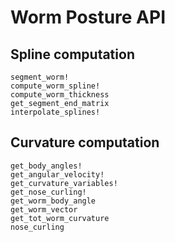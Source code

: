 # Worm Posture API

## Spline computation
```@docs
segment_worm!
compute_worm_spline!
compute_worm_thickness
get_segment_end_matrix
interpolate_splines!
```

## Curvature computation
```@docs
get_body_angles!
get_angular_velocity!
get_curvature_variables!
get_nose_curling!
get_worm_body_angle
get_worm_vector
get_tot_worm_curvature
nose_curling
```

